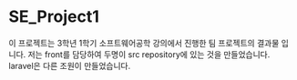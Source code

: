 # SE_Project1

이 프로젝트는 3학년 1학기 소프트웨어공학 강의에서 진행한 팀 프로젝트의 결과물 입니다.
저는 front를 담당하여 두명이 src repository에 있는 것을 만들었습니다.
laravel은 다른 조원이 만들었습니다.
